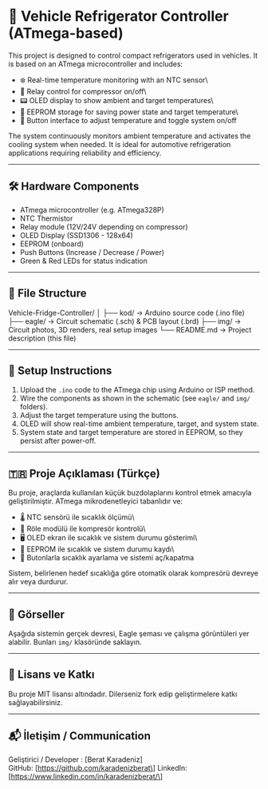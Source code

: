 # 🚐 Vehicle Refrigerator Controller (ATmega-based)

This project is designed to control compact refrigerators used in
vehicles. It is based on an ATmega microcontroller and includes:

-   ❄️ Real-time temperature monitoring with an NTC sensor\
-   🔌 Relay control for compressor on/off\
-   📟 OLED display to show ambient and target temperatures\
-   💾 EEPROM storage for saving power state and target temperature\
-   🔘 Button interface to adjust temperature and toggle system on/off

The system continuously monitors ambient temperature and activates the
cooling system when needed. It is ideal for automotive refrigeration
applications requiring reliability and efficiency.

------------------------------------------------------------------------

## 🛠️ Hardware Components

-   ATmega microcontroller (e.g. ATmega328P)
-   NTC Thermistor
-   Relay module (12V/24V depending on compressor)
-   OLED Display (SSD1306 - 128x64)
-   EEPROM (onboard)
-   Push Buttons (Increase / Decrease / Power)
-   Green & Red LEDs for status indication

------------------------------------------------------------------------

## 📁 File Structure

Vehicle-Fridge-Controller/ │ ├── kod/ → Arduino source code (.ino file)
├── eagle/ → Circuit schematic (.sch) & PCB layout (.brd) ├── img/ →
Circuit photos, 3D renders, real setup images └── README.md → Project
description (this file)

------------------------------------------------------------------------

## 🔧 Setup Instructions

1.  Upload the `.ino` code to the ATmega chip using Arduino or ISP
    method.
2.  Wire the components as shown in the schematic (see `eagle/` and
    `img/` folders).
3.  Adjust the target temperature using the buttons.
4.  OLED will show real-time ambient temperature, target, and system
    state.
5.  System state and target temperature are stored in EEPROM, so they
    persist after power-off.

------------------------------------------------------------------------

## 🇹🇷 Proje Açıklaması (Türkçe)

Bu proje, araçlarda kullanılan küçük buzdolaplarını kontrol etmek
amacıyla geliştirilmiştir. ATmega mikrodenetleyici tabanlıdır ve:

-   🌡️ NTC sensörü ile sıcaklık ölçümü\
-   🔁 Röle modülü ile kompresör kontrolü\
-   🖥️ OLED ekran ile sıcaklık ve sistem durumu gösterimi\
-   💾 EEPROM ile sıcaklık ve sistem durumu kaydı\
-   🔘 Butonlarla sıcaklık ayarlama ve sistemi aç/kapatma

Sistem, belirlenen hedef sıcaklığa göre otomatik olarak kompresörü
devreye alır veya durdurur.

------------------------------------------------------------------------

## 📸 Görseller

Aşağıda sistemin gerçek devresi, Eagle şeması ve çalışma görüntüleri yer
alabilir. Bunları `img/` klasöründe saklayın.

------------------------------------------------------------------------

## 🧠 Lisans ve Katkı

Bu proje MIT lisansı altındadır. Dilerseniz fork edip geliştirmelere
katkı sağlayabilirsiniz.

------------------------------------------------------------------------

## 📬 İletişim / Communication

Geliştirici / Developer : \[Berat Karadeniz\]\
GitHub: \[https://github.com/karadenizberat\] LinkedIn:
\[https://www.linkedin.com/in/karadenizberat/\]
